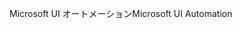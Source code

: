 <span data-ttu-id="d41a5-101">Microsoft UI オートメーション</span><span class="sxs-lookup"><span data-stu-id="d41a5-101">Microsoft UI Automation</span></span>